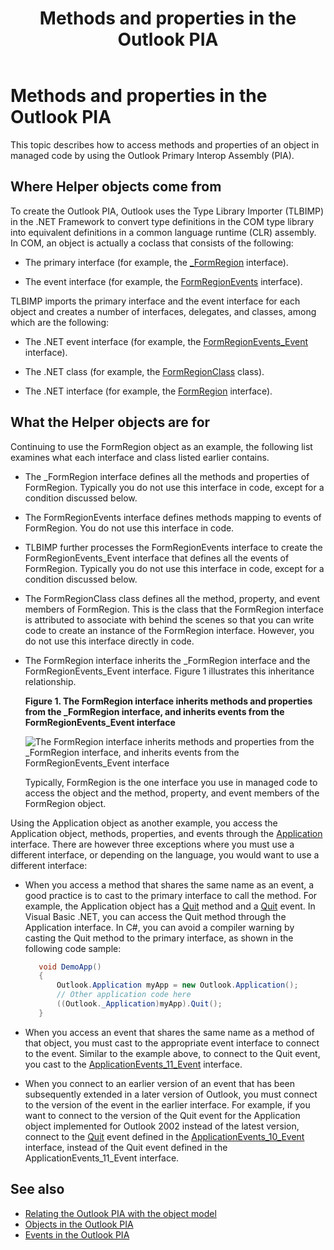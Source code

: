 ﻿---
title: Methods and properties in the Outlook PIA
TOCTitle: Methods and properties in the Outlook PIA
ms:assetid: ec7742de-ead6-41dd-90a3-1280fdf09d54
ms:mtpsurl: https://msdn.microsoft.com/en-us/library/Bb612528(v=office.15)
ms:contentKeyID: 55119780
ms.date: 07/24/2014
mtps_version: v=office.15
---

# Methods and properties in the Outlook PIA

This topic describes how to access methods and properties of an object in managed code by using the Outlook Primary Interop Assembly (PIA).

## Where Helper objects come from

To create the Outlook PIA, Outlook uses the Type Library Importer (TLBIMP) in the .NET Framework to convert type definitions in the COM type library into equivalent definitions in a common language runtime (CLR) assembly. In COM, an object is actually a coclass that consists of the following:

- The primary interface (for example, the [\_FormRegion](https://msdn.microsoft.com/en-us/library/bb645761\(v=office.15\)) interface).

- The event interface (for example, the [FormRegionEvents](https://msdn.microsoft.com/en-us/library/bb611940\(v=office.15\)) interface).

TLBIMP imports the primary interface and the event interface for each object and creates a number of interfaces, delegates, and classes, among which are the following:

- The .NET event interface (for example, the [FormRegionEvents\_Event](https://msdn.microsoft.com/en-us/library/bb647619\(v=office.15\)) interface).

- The .NET class (for example, the [FormRegionClass](https://msdn.microsoft.com/en-us/library/bb624204\(v=office.15\)) class).

- The .NET interface (for example, the [FormRegion](https://msdn.microsoft.com/en-us/library/bb652633\(v=office.15\)) interface).

## What the Helper objects are for

Continuing to use the FormRegion object as an example, the following list examines what each interface and class listed earlier contains.

- The \_FormRegion interface defines all the methods and properties of FormRegion. Typically you do not use this interface in code, except for a condition discussed below.

- The FormRegionEvents interface defines methods mapping to events of FormRegion. You do not use this interface in code.

- TLBIMP further processes the FormRegionEvents interface to create the FormRegionEvents\_Event interface that defines all the events of FormRegion. Typically you do not use this interface in code, except for a condition discussed below.

- The FormRegionClass class defines all the method, property, and event members of FormRegion. This is the class that the FormRegion interface is attributed to associate with behind the scenes so that you can write code to create an instance of the FormRegion interface. However, you do not use this interface directly in code.

- The FormRegion interface inherits the \_FormRegion interface and the FormRegionEvents\_Event interface. Figure 1 illustrates this inheritance relationship.
    
  **Figure 1. The FormRegion interface inherits methods and properties from the \_FormRegion interface, and inherits events from the FormRegionEvents\_Event interface**

  ![The FormRegion interface inherits methods and properties from the \_FormRegion interface, and inherits events from the FormRegionEvents\_Event interface]()
    
  Typically, FormRegion is the one interface you use in managed code to access the object and the method, property, and event members of the FormRegion object.

Using the Application object as another example, you access the Application object, methods, properties, and events through the [Application](https://msdn.microsoft.com/en-us/library/bb646615\(v=office.15\)) interface. There are however three exceptions where you must use a different interface, or depending on the language, you would want to use a different interface:

- When you access a method that shares the same name as an event, a good practice is to cast to the primary interface to call the method. For example, the Application object has a [Quit](https://msdn.microsoft.com/en-us/library/bb646614\(v=office.15\)) method and a [Quit](https://msdn.microsoft.com/en-us/library/bb622595\(v=office.15\)) event. In Visual Basic .NET, you can access the Quit method through the Application interface. In C\#, you can avoid a compiler warning by casting the Quit method to the primary interface, as shown in the following code sample:
    
   ```csharp
      void DemoApp()
      {
          Outlook.Application myApp = new Outlook.Application();
          // Other application code here
          ((Outlook._Application)myApp).Quit();
      }
   ```

- When you access an event that shares the same name as a method of that object, you must cast to the appropriate event interface to connect to the event. Similar to the example above, to connect to the Quit event, you cast to the [ApplicationEvents\_11\_Event](https://msdn.microsoft.com/en-us/library/bb622725\(v=office.15\)) interface.

- When you connect to an earlier version of an event that has been subsequently extended in a later version of Outlook, you must connect to the version of the event in the earlier interface. For example, if you want to connect to the version of the Quit event for the Application object implemented for Outlook 2002 instead of the latest version, connect to the [Quit](https://msdn.microsoft.com/en-us/library/bb609660\(v=office.15\)) event defined in the [ApplicationEvents\_10\_Event](https://msdn.microsoft.com/en-us/library/bb610098\(v=office.15\)) interface, instead of the Quit event defined in the ApplicationEvents\_11\_Event interface.

## See also

- [Relating the Outlook PIA with the object model](relating-the-outlook-pia-with-the-object-model.md)
- [Objects in the Outlook PIA](objects-in-the-outlook-pia.md)
- [Events in the Outlook PIA](events-in-the-outlook-pia.md)

